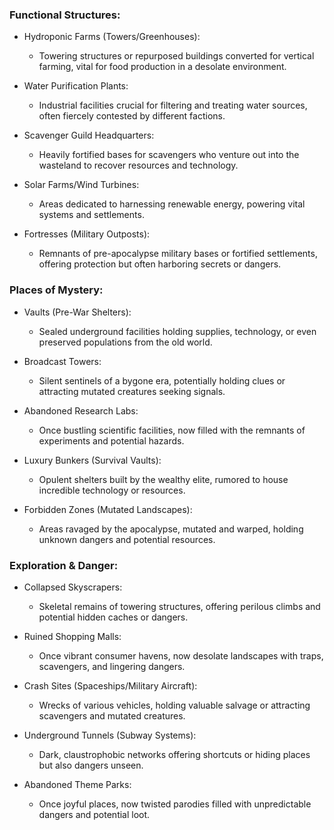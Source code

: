 ### Functional Structures:

- Hydroponic Farms (Towers/Greenhouses): 
  - Towering structures or repurposed buildings converted for vertical farming, vital for food production in a desolate environment.

- Water Purification Plants: 
  - Industrial facilities crucial for filtering and treating water sources, often fiercely contested by different factions.

- Scavenger Guild Headquarters: 
  - Heavily fortified bases for scavengers who venture out into the wasteland to recover resources and technology.

- Solar Farms/Wind Turbines: 
  - Areas dedicated to harnessing renewable energy, powering vital systems and settlements.

- Fortresses (Military Outposts): 
  - Remnants of pre-apocalypse military bases or fortified settlements, offering protection but often harboring secrets or dangers.

### Places of Mystery:

- Vaults (Pre-War Shelters): 
  - Sealed underground facilities holding supplies, technology, or even preserved populations from the old world.

- Broadcast Towers: 
  - Silent sentinels of a bygone era, potentially holding clues or attracting mutated creatures seeking signals.

- Abandoned Research Labs: 
  - Once bustling scientific facilities, now filled with the remnants of experiments and potential hazards.

- Luxury Bunkers (Survival Vaults): 
  - Opulent shelters built by the wealthy elite, rumored to house incredible technology or resources.

- Forbidden Zones (Mutated Landscapes): 
  - Areas ravaged by the apocalypse, mutated and warped, holding unknown dangers and potential resources.

### Exploration & Danger:

- Collapsed Skyscrapers: 
  - Skeletal remains of towering structures, offering perilous climbs and potential hidden caches or dangers.

- Ruined Shopping Malls: 
  - Once vibrant consumer havens, now desolate landscapes with traps, scavengers, and lingering dangers.

- Crash Sites (Spaceships/Military Aircraft): 
  - Wrecks of various vehicles, holding valuable salvage or attracting scavengers and mutated creatures.
- Underground Tunnels (Subway Systems): 
  - Dark, claustrophobic networks offering shortcuts or hiding places but also dangers unseen.

- Abandoned Theme Parks: 
  - Once joyful places, now twisted parodies filled with unpredictable dangers and potential loot.